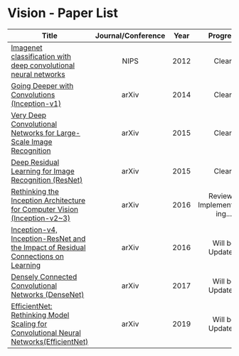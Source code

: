# Vision - Paper List

|Title|Journal/Conference|Year|Progress|
|---|:---:|---|:---:|
|[Imagenet classification with deep convolutional neural networks](https://github.com/CKtrace/Research-Paper-Review/tree/main/Vision/Alexnet)|NIPS|2012|Clear!|
|[Going Deeper with Convolutions (Inception-v1)](https://github.com/CKtrace/Research-Paper-Review/tree/main/Vision/GoogLeNet)|arXiv|2014|Clear!|
|[Very Deep Convolutional Networks for Large-Scale Image Recognition](https://github.com/CKtrace/Research-Paper-Review/tree/main/Vision/VGGNet)|arXiv|2015|Clear!|
|[Deep Residual Learning for Image Recognition (ResNet)](https://github.com/CKtrace/Research-Paper-Review/tree/main/Vision/ResNet)|arXiv|2015|Clear!|
|[Rethinking the Inception Architecture for Computer Vision (Inception-v2~3)](https://github.com/CKtrace/Research-Paper-Review/tree/main/Vision/InceptionV2-V3)|arXiv|2016|Review & Implementation ing...|
|[Inception-v4, Inception-ResNet and the Impact of Residual Connections on Learning]()|arXiv|2016|Will be Updated!|
|[Densely Connected Convolutional Networks (DenseNet)]()|arXiv|2017|Will be Updated!|
|[EfficientNet: Rethinking Model Scaling for Convolutional Neural Networks(EfficientNet)]()|arXiv|2019|Will be Updated!|

